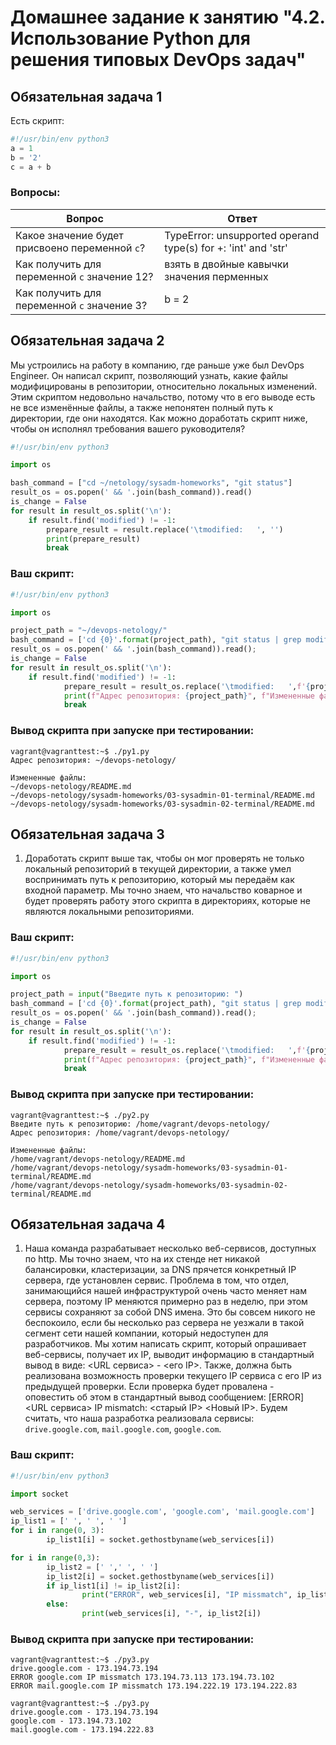 # Домашнее задание к занятию "4.2. Использование Python для решения типовых DevOps задач"

## Обязательная задача 1

Есть скрипт:
```python
#!/usr/bin/env python3
a = 1
b = '2'
c = a + b
```

### Вопросы:
| Вопрос  | Ответ |
| ------------- | ------------- |
| Какое значение будет присвоено переменной `c`?  | TypeError: unsupported operand type(s) for +: 'int' and 'str'  |
| Как получить для переменной `c` значение 12?  | взять в двойные кавычки значения перменных  |
| Как получить для переменной `c` значение 3?  | b = 2  |

## Обязательная задача 2
Мы устроились на работу в компанию, где раньше уже был DevOps Engineer. Он написал скрипт, позволяющий узнать, какие файлы модифицированы в репозитории, относительно локальных изменений. Этим скриптом недовольно начальство, потому что в его выводе есть не все изменённые файлы, а также непонятен полный путь к директории, где они находятся. Как можно доработать скрипт ниже, чтобы он исполнял требования вашего руководителя?

```python
#!/usr/bin/env python3

import os

bash_command = ["cd ~/netology/sysadm-homeworks", "git status"]
result_os = os.popen(' && '.join(bash_command)).read()
is_change = False
for result in result_os.split('\n'):
    if result.find('modified') != -1:
        prepare_result = result.replace('\tmodified:   ', '')
        print(prepare_result)
        break
```

### Ваш скрипт:
```python
#!/usr/bin/env python3

import os

project_path = "~/devops-netology/"
bash_command = ['cd {0}'.format(project_path), "git status | grep modified"]
result_os = os.popen(' && '.join(bash_command)).read();
is_change = False
for result in result_os.split('\n'):
    if result.find('modified') != -1:
            prepare_result = result_os.replace('\tmodified:   ',f'{project_path}')
            print(f"Адрес репозитория: {project_path}", f"Измененные файлы: \n{prepare_result}", sep='\n\n')
            break
```

### Вывод скрипта при запуске при тестировании:
```
vagrant@vagranttest:~$ ./py1.py  
Адрес репозитория: ~/devops-netology/  

Измененные файлы:  
~/devops-netology/README.md  
~/devops-netology/sysadm-homeworks/03-sysadmin-01-terminal/README.md  
~/devops-netology/sysadm-homeworks/03-sysadmin-02-terminal/README.md  
```

## Обязательная задача 3
1. Доработать скрипт выше так, чтобы он мог проверять не только локальный репозиторий в текущей директории, а также умел воспринимать путь к репозиторию, который мы передаём как входной параметр. Мы точно знаем, что начальство коварное и будет проверять работу этого скрипта в директориях, которые не являются локальными репозиториями.

### Ваш скрипт:
```python
#!/usr/bin/env python3

import os

project_path = input("Введите путь к репозиторию: ")
bash_command = ['cd {0}'.format(project_path), "git status | grep modified"]
result_os = os.popen(' && '.join(bash_command)).read();
is_change = False
for result in result_os.split('\n'):
    if result.find('modified') != -1:
            prepare_result = result_os.replace('\tmodified:   ',f'{project_path}')
            print(f"Адрес репозитория: {project_path}", f"Измененные файлы: \n{prepare_result}", sep='\n\n')
            break
```

### Вывод скрипта при запуске при тестировании:
```
vagrant@vagranttest:~$ ./py2.py  
Введите путь к репозиторию: /home/vagrant/devops-netology/  
Адрес репозитория: /home/vagrant/devops-netology/  

Измененные файлы:  
/home/vagrant/devops-netology/README.md  
/home/vagrant/devops-netology/sysadm-homeworks/03-sysadmin-01-terminal/README.md  
/home/vagrant/devops-netology/sysadm-homeworks/03-sysadmin-02-terminal/README.md  
```

## Обязательная задача 4
1. Наша команда разрабатывает несколько веб-сервисов, доступных по http. Мы точно знаем, что на их стенде нет никакой балансировки, кластеризации, за DNS прячется конкретный IP сервера, где установлен сервис. Проблема в том, что отдел, занимающийся нашей инфраструктурой очень часто меняет нам сервера, поэтому IP меняются примерно раз в неделю, при этом сервисы сохраняют за собой DNS имена. Это бы совсем никого не беспокоило, если бы несколько раз сервера не уезжали в такой сегмент сети нашей компании, который недоступен для разработчиков. Мы хотим написать скрипт, который опрашивает веб-сервисы, получает их IP, выводит информацию в стандартный вывод в виде: <URL сервиса> - <его IP>. Также, должна быть реализована возможность проверки текущего IP сервиса c его IP из предыдущей проверки. Если проверка будет провалена - оповестить об этом в стандартный вывод сообщением: [ERROR] <URL сервиса> IP mismatch: <старый IP> <Новый IP>. Будем считать, что наша разработка реализовала сервисы: `drive.google.com`, `mail.google.com`, `google.com`.

### Ваш скрипт:
```python
#!/usr/bin/env python3

import socket

web_services = ['drive.google.com', 'google.com', 'mail.google.com']
ip_list1 = [' ', ' ', ' ']
for i in range(0, 3):
        ip_list1[i] = socket.gethostbyname(web_services[i])

for i in range(0,3):
        ip_list2 = [' ',' ', ' ']
        ip_list2[i] = socket.gethostbyname(web_services[i])
        if ip_list1[i] != ip_list2[i]:
                print("ERROR", web_services[i], "IP missmatch", ip_list1[i], ip_list2[i])
        else:
                print(web_services[i], "-", ip_list2[i])
```

### Вывод скрипта при запуске при тестировании:
```
vagrant@vagranttest:~$ ./py3.py  
drive.google.com - 173.194.73.194  
ERROR google.com IP missmatch 173.194.73.113 173.194.73.102  
ERROR mail.google.com IP missmatch 173.194.222.19 173.194.222.83

vagrant@vagranttest:~$ ./py3.py  
drive.google.com - 173.194.73.194  
google.com - 173.194.73.102  
mail.google.com - 173.194.222.83  
```
